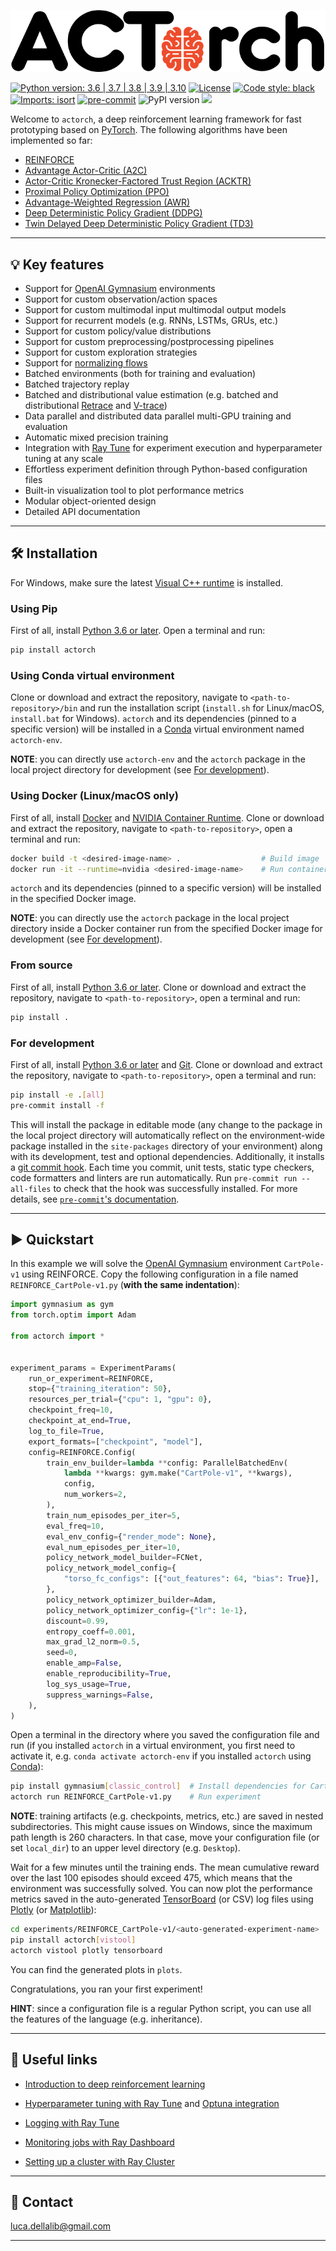 ![logo](docs/_static/images/actorch-logo.png)

[![Python version: 3.6 | 3.7 | 3.8 | 3.9 | 3.10](https://img.shields.io/badge/python-3.6%20|%203.7%20|%203.8%20|%203.9%20|%203.10-blue)](https://www.python.org/downloads/)
[![License](https://img.shields.io/badge/License-Apache_2.0-blue.svg)](https://github.com/lucadellalib/bayestorch/blob/main/LICENSE)
[![Code style: black](https://img.shields.io/badge/code%20style-black-000000.svg)](https://github.com/psf/black)
[![Imports: isort](https://img.shields.io/badge/%20imports-isort-%231674b1?style=flat&labelColor=ef8336)](https://github.com/PyCQA/isort)
[![pre-commit](https://img.shields.io/badge/pre--commit-enabled-brightgreen?logo=pre-commit&logoColor=white)](https://github.com/pre-commit/pre-commit)
![PyPI version](https://img.shields.io/pypi/v/actorch)
[![](https://pepy.tech/badge/actorch)](https://pypi.org/project/actorch/)

Welcome to `actorch`, a deep reinforcement learning framework for fast prototyping based on
[PyTorch](https://pytorch.org). The following algorithms have been implemented so far:

- [REINFORCE](https://people.cs.umass.edu/~barto/courses/cs687/williams92simple.pdf)
- [Advantage Actor-Critic (A2C)](https://arxiv.org/abs/1602.01783)
- [Actor-Critic Kronecker-Factored Trust Region (ACKTR)](https://arxiv.org/abs/1708.05144)
- [Proximal Policy Optimization (PPO)](https://arxiv.org/abs/1707.06347)
- [Advantage-Weighted Regression (AWR)](https://arxiv.org/abs/1910.00177)
- [Deep Deterministic Policy Gradient (DDPG)](https://arxiv.org/abs/1509.02971)
- [Twin Delayed Deep Deterministic Policy Gradient (TD3)](https://arxiv.org/abs/1802.09477)

---------------------------------------------------------------------------------------------------------

## 💡 Key features

- Support for [OpenAI Gymnasium](https://gymnasium.farama.org/) environments
- Support for custom observation/action spaces
- Support for custom multimodal input multimodal output models
- Support for recurrent models (e.g. RNNs, LSTMs, GRUs, etc.)
- Support for custom policy/value distributions
- Support for custom preprocessing/postprocessing pipelines
- Support for custom exploration strategies
- Support for [normalizing flows](https://arxiv.org/abs/1906.02771)
- Batched environments (both for training and evaluation)
- Batched trajectory replay
- Batched and distributional value estimation (e.g. batched and distributional [Retrace](https://arxiv.org/abs/1606.02647) and [V-trace](https://arxiv.org/abs/1802.01561))
- Data parallel and distributed data parallel multi-GPU training and evaluation
- Automatic mixed precision training
- Integration with [Ray Tune](https://docs.ray.io/en/releases-1.13.0/tune/index.html) for experiment execution and hyperparameter tuning at any scale
- Effortless experiment definition through Python-based configuration files
- Built-in visualization tool to plot performance metrics
- Modular object-oriented design
- Detailed API documentation

---------------------------------------------------------------------------------------------------------

## 🛠️️ Installation

For Windows, make sure the latest [Visual C++ runtime](https://support.microsoft.com/en-us/help/2977003/the-latest-supported-visual-c-downloads)
is installed.

### Using Pip

First of all, install [Python 3.6 or later](https://www.python.org). Open a terminal and run:

```bash
pip install actorch
```

### Using Conda virtual environment

Clone or download and extract the repository, navigate to `<path-to-repository>/bin` and run
the installation script (`install.sh` for Linux/macOS, `install.bat` for Windows).
`actorch` and its dependencies (pinned to a specific version) will be installed in
a [Conda](https://www.anaconda.com/) virtual environment named `actorch-env`.

**NOTE**: you can directly use `actorch-env` and the `actorch` package in the local project
directory for development (see [For development](#for-development)).

### Using Docker (Linux/macOS only)

First of all, install [Docker](https://www.docker.com) and [NVIDIA Container Runtime](https://developer.nvidia.com/nvidia-container-runtime).
Clone or download and extract the repository, navigate to `<path-to-repository>`, open a
terminal and run:

```bash
docker build -t <desired-image-name> .                  # Build image
docker run -it --runtime=nvidia <desired-image-name>    # Run container from image
```

`actorch` and its dependencies (pinned to a specific version) will be installed in the
specified Docker image.

**NOTE**: you can directly use the `actorch` package in the local project directory inside
a Docker container run from the specified Docker image for development (see [For development](#for-development)).

### From source

First of all, install [Python 3.6 or later](https://www.python.org).
Clone or download and extract the repository, navigate to `<path-to-repository>`, open a
terminal and run:

```bash
pip install .
```

### For development

First of all, install [Python 3.6 or later](https://www.python.org) and [Git](https://git-scm.com/).
Clone or download and extract the repository, navigate to `<path-to-repository>`, open a
terminal and run:

```bash
pip install -e .[all]
pre-commit install -f
```

This will install the package in editable mode (any change to the package in the local
project directory will automatically reflect on the environment-wide package installed
in the `site-packages` directory of your environment) along with its development, test
and optional dependencies.
Additionally, it installs a [git commit hook](https://git-scm.com/book/en/v2/Customizing-Git-Git-Hooks).
Each time you commit, unit tests, static type checkers, code formatters and linters are
run automatically. Run `pre-commit run --all-files` to check that the hook was successfully
installed. For more details, see [`pre-commit`'s documentation](https://pre-commit.com).

---------------------------------------------------------------------------------------------------------

## ▶️ Quickstart

In this example we will solve the [OpenAI Gymnasium](https://gymnasium.farama.org/) environment
`CartPole-v1` using REINFORCE.
Copy the following configuration in a file named `REINFORCE_CartPole-v1.py` (**with the
same indentation**):

```python
import gymnasium as gym
from torch.optim import Adam

from actorch import *


experiment_params = ExperimentParams(
    run_or_experiment=REINFORCE,
    stop={"training_iteration": 50},
    resources_per_trial={"cpu": 1, "gpu": 0},
    checkpoint_freq=10,
    checkpoint_at_end=True,
    log_to_file=True,
    export_formats=["checkpoint", "model"],
    config=REINFORCE.Config(
        train_env_builder=lambda **config: ParallelBatchedEnv(
            lambda **kwargs: gym.make("CartPole-v1", **kwargs),
            config,
            num_workers=2,
        ),
        train_num_episodes_per_iter=5,
        eval_freq=10,
        eval_env_config={"render_mode": None},
        eval_num_episodes_per_iter=10,
        policy_network_model_builder=FCNet,
        policy_network_model_config={
            "torso_fc_configs": [{"out_features": 64, "bias": True}],
        },
        policy_network_optimizer_builder=Adam,
        policy_network_optimizer_config={"lr": 1e-1},
        discount=0.99,
        entropy_coeff=0.001,
        max_grad_l2_norm=0.5,
        seed=0,
        enable_amp=False,
        enable_reproducibility=True,
        log_sys_usage=True,
        suppress_warnings=False,
    ),
)
```

Open a terminal in the directory where you saved the configuration file and run
(if you installed `actorch` in a virtual environment, you first need to activate
it, e.g. `conda activate actorch-env` if you installed `actorch` using [Conda](https://www.anaconda.com/)):

```bash
pip install gymnasium[classic_control]  # Install dependencies for CartPole-v1
actorch run REINFORCE_CartPole-v1.py    # Run experiment
```

**NOTE**: training artifacts (e.g. checkpoints, metrics, etc.) are saved in nested subdirectories.
This might cause issues on Windows, since the maximum path length is 260 characters. In that case,
move your configuration file (or set `local_dir`) to an upper level directory (e.g. `Desktop`).

Wait for a few minutes until the training ends. The mean cumulative reward over
the last 100 episodes should exceed 475, which means that the environment was
successfully solved. You can now plot the performance metrics saved in the auto-generated
[TensorBoard](https://www.tensorflow.org/tensorboard) (or CSV) log files using [Plotly](https://plotly.com/)
(or [Matplotlib](https://matplotlib.org/)):

```bash
cd experiments/REINFORCE_CartPole-v1/<auto-generated-experiment-name>
pip install actorch[vistool]
actorch vistool plotly tensorboard
```

You can find the generated plots in `plots`.

Congratulations, you ran your first experiment!

**HINT**: since a configuration file is a regular Python script, you can use all the
features of the language (e.g. inheritance).

---------------------------------------------------------------------------------------------------------

## 🔗 Useful links

- [Introduction to deep reinforcement learning](https://spinningup.openai.com/en/latest/)

- [Hyperparameter tuning with Ray Tune](https://docs.ray.io/en/releases-1.13.0/tune/tutorials/tune-lifecycle.html)
  and [Optuna integration](https://docs.ray.io/en/releases-1.13.0/tune/examples/optuna_example.html)

- [Logging with Ray Tune](https://docs.ray.io/en/releases-1.13.0/tune/api_docs/logging.html)

- [Monitoring jobs with Ray Dashboard](https://docs.ray.io/en/releases-1.13.0/ray-core/ray-dashboard.html)

- [Setting up a cluster with Ray Cluster](https://docs.ray.io/en/releases-1.13.0/cluster/index.html)

---------------------------------------------------------------------------------------------------------

## 📧 Contact

[luca.dellalib@gmail.com](mailto:luca.dellalib@gmail.com)

---------------------------------------------------------------------------------------------------------
